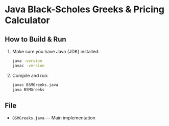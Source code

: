 # Java Black-Scholes Greeks & Pricing Calculator

## How to Build & Run

1. Make sure you have Java (JDK) installed:
   ```sh
   java -version
   javac -version
   ```
2. Compile and run:
   ```sh
   javac BSMGreeks.java
   java BSMGreeks
   ```

## File
- `BSMGreeks.java` — Main implementation
